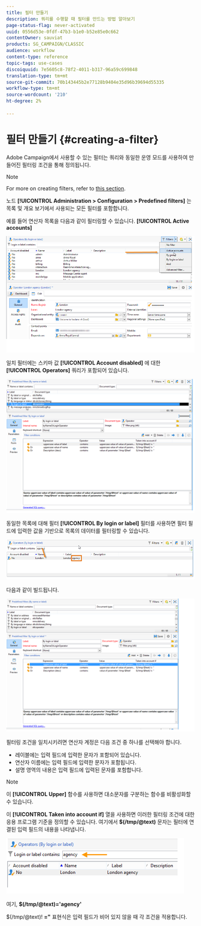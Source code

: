 ```yaml
---
title: 필터 만들기
description: 쿼리를 수행할 때 필터를 만드는 방법 알아보기
page-status-flag: never-activated
uuid: 0556d53e-0fdf-47b3-b1e0-b52e85e0c662
contentOwner: sauviat
products: SG_CAMPAIGN/CLASSIC
audience: workflow
content-type: reference
topic-tags: use-cases
discoiquuid: 7e5605c8-78f2-4011-b317-96a59c699848
translation-type: tm+mt
source-git-commit: 70b143445b2e77128b9404e35d96b39694d55335
workflow-type: tm+mt
source-wordcount: '210'
ht-degree: 2%

---
```



# 필터 만들기 {#creating-a-filter}

Adobe Campaign에서 사용할 수 있는 필터는 쿼리와 동일한 운영 모드를 사용하여 만들어진 필터링 조건을 통해 정의됩니다.

>[!NOTE]
>
>For more on creating filters, refer to [this section](../../platform/using/filtering-options.md).

노드 **[!UICONTROL Administration > Configuration > Predefined filters]** 는 목록 및 개요 보기에서 사용되는 모든 필터를 포함합니다.

예를 들어 연산자 목록을 다음과 같이 필터링할 수 있습니다. **[!UICONTROL Active accounts]**

![](assets/query_editor_filter_sample_1.png)

일치 필터에는 스키마 값 **[!UICONTROL Account disabled]** 에 대한 **[!UICONTROL Operators]** 쿼리가 포함되어 있습니다.

![](assets/query_editor_filter_sample_2.png)

동일한 목록에 대해 필터 **[!UICONTROL By login or label]** 필터를 사용하면 필터 필드에 입력한 값을 기반으로 목록의 데이터를 필터링할 수 있습니다.

![](assets/query_editor_filter_sample_3.png)

다음과 같이 빌드됩니다.

![](assets/query_editor_filter_sample_4.png)

필터링 조건을 일치시키려면 연산자 계정은 다음 조건 중 하나를 선택해야 합니다.

* 레이블에는 입력 필드에 입력한 문자가 포함되어 있습니다.
* 연산자 이름에는 입력 필드에 입력한 문자가 포함됩니다.
* 설명 영역의 내용은 입력 필드에 입력된 문자를 포함합니다.

>[!NOTE]
>
>이 **[!UICONTROL Upper]** 함수를 사용하면 대소문자를 구분하는 함수를 비활성화할 수 있습니다.

이 **[!UICONTROL Taken into account if]** 열을 사용하면 이러한 필터링 조건에 대한 응용 프로그램 기준을 정의할 수 있습니다. 여기에서 **$(/tmp/@text)** 문자는 필터에 연결된 입력 필드의 내용을 나타냅니다.

![](assets/query_editor_filter_sample_5.png)

여기, **$(/tmp/@text)=&#39;agency&#39;**

$(/tmp/@text)! **=&quot;** 표현식은 입력 필드가 비어 있지 않을 때 각 조건을 적용합니다.
